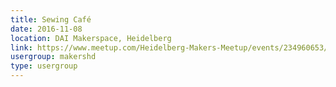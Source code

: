 ```yaml
---
title: Sewing Café
date: 2016-11-08
location: DAI Makerspace, Heidelberg
link: https://www.meetup.com/Heidelberg-Makers-Meetup/events/234960653/
usergroup: makershd
type: usergroup
---
```


